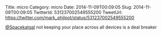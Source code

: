 Title: micro
Category: micro
Date: 2014-11-09T00:09:05
Slug: 2014-11-09T00:09:05
TwitterId: 531237002549555200
TweetUrl: https://twitter.com/mark_philpot/status/531237002549555200

[@Spacekatgal](https://twitter.com/Spacekatgal) not keeping your place across all devices is a deal breaker